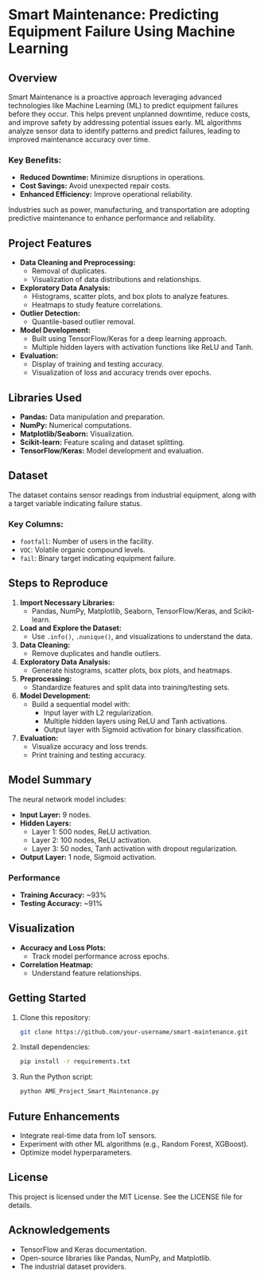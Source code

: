 # Smart Maintenance: Predicting Equipment Failure Using Machine Learning

## Overview
Smart Maintenance is a proactive approach leveraging advanced technologies like Machine Learning (ML) to predict equipment failures before they occur. This helps prevent unplanned downtime, reduce costs, and improve safety by addressing potential issues early. ML algorithms analyze sensor data to identify patterns and predict failures, leading to improved maintenance accuracy over time.

### Key Benefits:
- **Reduced Downtime:** Minimize disruptions in operations.
- **Cost Savings:** Avoid unexpected repair costs.
- **Enhanced Efficiency:** Improve operational reliability.

Industries such as power, manufacturing, and transportation are adopting predictive maintenance to enhance performance and reliability.

## Project Features
- **Data Cleaning and Preprocessing:**
  - Removal of duplicates.
  - Visualization of data distributions and relationships.
- **Exploratory Data Analysis:**
  - Histograms, scatter plots, and box plots to analyze features.
  - Heatmaps to study feature correlations.
- **Outlier Detection:**
  - Quantile-based outlier removal.
- **Model Development:**
  - Built using TensorFlow/Keras for a deep learning approach.
  - Multiple hidden layers with activation functions like ReLU and Tanh.
- **Evaluation:**
  - Display of training and testing accuracy.
  - Visualization of loss and accuracy trends over epochs.

## Libraries Used
- **Pandas:** Data manipulation and preparation.
- **NumPy:** Numerical computations.
- **Matplotlib/Seaborn:** Visualization.
- **Scikit-learn:** Feature scaling and dataset splitting.
- **TensorFlow/Keras:** Model development and evaluation.

## Dataset
The dataset contains sensor readings from industrial equipment, along with a target variable indicating failure status.

### Key Columns:
- `footfall`: Number of users in the facility.
- `VOC`: Volatile organic compound levels.
- `fail`: Binary target indicating equipment failure.

## Steps to Reproduce
1. **Import Necessary Libraries:**
   - Pandas, NumPy, Matplotlib, Seaborn, TensorFlow/Keras, and Scikit-learn.
2. **Load and Explore the Dataset:**
   - Use `.info()`, `.nunique()`, and visualizations to understand the data.
3. **Data Cleaning:**
   - Remove duplicates and handle outliers.
4. **Exploratory Data Analysis:**
   - Generate histograms, scatter plots, box plots, and heatmaps.
5. **Preprocessing:**
   - Standardize features and split data into training/testing sets.
6. **Model Development:**
   - Build a sequential model with:
     - Input layer with L2 regularization.
     - Multiple hidden layers using ReLU and Tanh activations.
     - Output layer with Sigmoid activation for binary classification.
7. **Evaluation:**
   - Visualize accuracy and loss trends.
   - Print training and testing accuracy.

## Model Summary
The neural network model includes:
- **Input Layer:** 9 nodes.
- **Hidden Layers:**
  - Layer 1: 500 nodes, ReLU activation.
  - Layer 2: 100 nodes, ReLU activation.
  - Layer 3: 50 nodes, Tanh activation with dropout regularization.
- **Output Layer:** 1 node, Sigmoid activation.

### Performance
- **Training Accuracy:** ~93%
- **Testing Accuracy:** ~91%

## Visualization
- **Accuracy and Loss Plots:**
  - Track model performance across epochs.
- **Correlation Heatmap:**
  - Understand feature relationships.

## Getting Started
1. Clone this repository:
   ```bash
   git clone https://github.com/your-username/smart-maintenance.git
   ```
2. Install dependencies:
   ```bash
   pip install -r requirements.txt
   ```
3. Run the Python script:
   ```bash
   python AME_Project_Smart_Maintenance.py
   ```

## Future Enhancements
- Integrate real-time data from IoT sensors.
- Experiment with other ML algorithms (e.g., Random Forest, XGBoost).
- Optimize model hyperparameters.

## License
This project is licensed under the MIT License. See the LICENSE file for details.

## Acknowledgements
- TensorFlow and Keras documentation.
- Open-source libraries like Pandas, NumPy, and Matplotlib.
- The industrial dataset providers.
